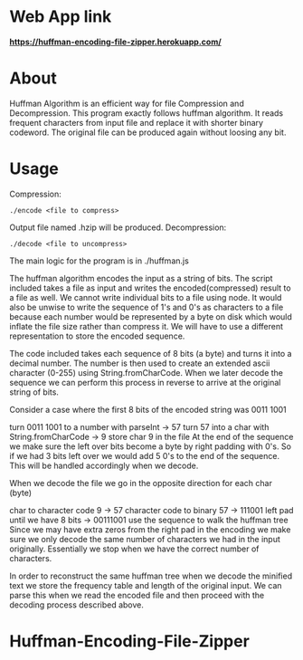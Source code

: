 # Web App link
**https://huffman-encoding-file-zipper.herokuapp.com/**


# About

Huffman Algorithm is an efficient way for file Compression and Decompression. This program exactly follows huffman algorithm. It reads frequent characters from input file and replace it with shorter binary codeword. The original file can be produced again without loosing any bit.

# Usage

Compression:

    ./encode <file to compress>

Output file named .hzip will be produced. Decompression:

    ./decode <file to uncompress>


The main logic for the program is in ./huffman.js

The huffman algorithm encodes the input as a string of bits. The script included takes a file as input and writes the encoded(compressed) result to a file as well. We cannot write individual bits to a file using node. It would also be unwise to write the sequence of 1's and 0's as characters to a file because each number would be represented by a byte on disk which would inflate the file size rather than compress it. We will have to use a different representation to store the encoded sequence.

The code included takes each sequence of 8 bits (a byte) and turns it into a decimal number. The number is then used to create an extended ascii character (0-255) using String.fromCharCode. When we later decode the sequence we can perform this process in reverse to arrive at the original string of bits.

Consider a case where the first 8 bits of the encoded string was 0011 1001

turn 0011 1001 to a number with parseInt -> 57
turn 57 into a char with String.fromCharCode -> 9
store char 9 in the file
At the end of the sequence we make sure the left over bits become a byte by right padding with 0's. So if we had 3 bits left over we would add 5 0's to the end of the sequence. This will be handled accordingly when we decode.

When we decode the file we go in the opposite direction for each char (byte)

char to character code 9 -> 57
character code to binary 57 -> 111001
left pad until we have 8 bits -> 00111001
use the sequence to walk the huffman tree
Since we may have extra zeros from the right pad in the encoding we make sure we only decode the same number of characters we had in the input originally. Essentially we stop when we have the correct number of characters.

In order to reconstruct the same huffman tree when we decode the minified text we store the frequency table and length of the original input. We can parse this when we read the encoded file and then proceed with the decoding process described above.
# Huffman-Encoding-File-Zipper
